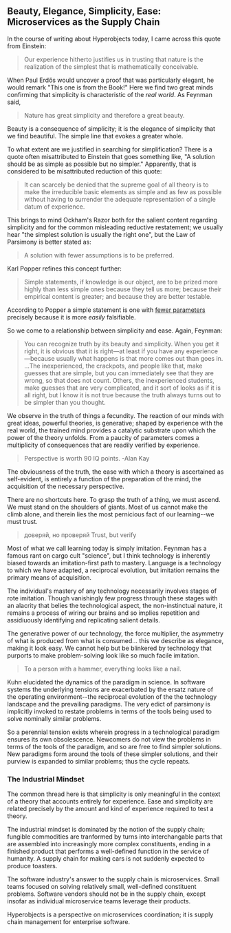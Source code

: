 ## Beauty, Elegance, Simplicity, Ease: Microservices as the Supply Chain

In the course of writing about Hyperobjects today, I came across this quote from Einstein:

> Our experience hitherto justifies us in trusting that nature is the
> realization of the simplest that is mathematically conceivable.

When Paul Erdős would uncover a proof that was particularly elegant, he would
remark "This one is from the Book!" Here we find two great minds confirming that
simplicity is characteristic of the *real world*. As Feynman said,

> Nature has great simplicity and therefore a great beauty.

Beauty is a consequence of simplicity; it is the elegance of simplicity that we
find beautiful. The simple line that evokes a greater whole.

To what extent are we justified in searching for simplification? There is a
quote often misattributed to Einstein that goes something like, "A solution
should be as simple as possible but no simpler." Apparently, that is considered
to be misattributed reduction of this quote:

> It can scarcely be denied that the supreme goal of all theory is to make the
> irreducible basic elements as simple and as few as possible without having to
> surrender the adequate representation of a single datum of experience.

This brings to mind Ockham's Razor both for the salient content regarding
simplicity and for the common misleading reductive restatement; we usually hear
"the simplest solution is usually the right one", but the Law of Parsimony is
better stated as:

> A solution with fewer assumptions is to be preferred.

Karl Popper refines this concept further:

> Simple statements, if knowledge is our object, are to be prized more highly
> than less simple ones because they tell us more; because their empirical
> content is greater; and because they are better testable.

According to Popper a simple statement is one with
[fewer parameters](http://www.iep.utm.edu/simplici/) precisely because it is
more _easily_ falsifiable.

So we come to a relationship between simplicity and ease. Again, Feynman:

>You can recognize truth by its beauty and simplicity. When you get it right, it
>is obvious that it is right—at least if you have any experience—because usually
>what happens is that more comes out than goes in. ...The inexperienced, the
>crackpots, and people like that, make guesses that are simple, but you can
>immediately see that they are wrong, so that does not count. Others, the
>inexperienced students, make guesses that are very complicated, and it sort of
>looks as if it is all right, but I know it is not true because the truth always
>turns out to be simpler than you thought.

We observe in the truth of things a fecundity. The reaction of our minds with
great ideas, powerful theories, is generative; shaped by experience with the
real world, the trained mind provides a catalytic substrate upon which the power
of the theory unfolds. From a paucity of parameters comes a multiplicity of
consequences that are readily verified by experience.

> Perspective is worth 90 IQ points. -Alan Kay

The obviousness of the truth, the ease with which a theory is ascertained as
self-evident, is entirely a function of the preparation of the mind, the
acquisition of the necessary perspective.

There are no shortcuts here. To grasp the truth of a thing, we must ascend. We
must stand on the shoulders of giants. Most of us cannot make the climb alone,
and therein lies the most pernicious fact of our learning--we must trust.

> доверяй, но проверяй
> Trust, but verify

Most of what we call learning today is simply imitation. Feynman has a famous
rant on cargo cult "science", but I think technology is inherently biased
towards an imitation-first path to mastery. Language is a technology to which we
have adapted, a reciprocal evolution, but imitation remains the primary means of
acquisition.

The individual's mastery of any technology necessarily involves stages of
rote imitation. Though vanishingly few progress through these stages with an
alacrity that belies the technological aspect, the non-instinctual nature, it
remains a process of wiring our brains and so implies repetition and
assidiuously identifying and replicating salient details.

The generative power of our technology, the force multiplier, the asymmetry of
what is produced from what is consumed... this we describe as elegance, making
it look easy. We cannot help but be blinkered by technology that purports to
make problem-solving look like so much facile imitation.

> To a person with a hammer, everything looks like a nail.

Kuhn elucidated the dynamics of the paradigm in science. In software systems the
underlying tensions are exacerbated by the ersatz nature of the operating
environment--the reciprocal evolution of the the technology landscape and the
prevailing paradigms. The very edict of parsimony is implicitly invoked to
restate problems in terms of the tools being used to solve nominally similar
problems.

So a perennial tension exists wherein progress in a technological paradigm
ensures its own obsolescence. Newcomers do not view the problems in terms of the
tools of the paradigm, and so are free to find simpler solutions. New paradigms
form around the tools of these simpler solutions, and their purview is expanded
to similar problems; thus the cycle repeats.

### The Industrial Mindset

The common thread here is that simplicity is only meaningful in the context of
a theory that accounts entirely for experience. Ease and simplicity are related
precisely by the amount and kind of experience required to test a theory.

The industrial mindset is dominated by the notion of the supply chain; fungible
commodities are tranformed by turns into interchangable parts that are assembled
into increasingly more complex constituents, ending in a finished product that
performs a well-defined function in the service of humanity. A supply chain for
making cars is not suddenly expected to produce toasters.

The software industry's answer to the supply chain is microservices. Small teams
focused on solving relatively small, well-defined constituent problems. Software
vendors should not be in the supply chain, except insofar as individual
microservice teams leverage their products.

Hyperobjects is a perspective on microservices coordination; it is supply chain
management for enterprise software.
